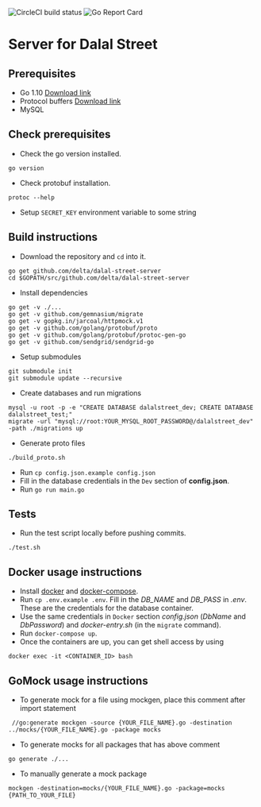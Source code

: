 ![CircleCI build status](https://circleci.com/gh/delta/dalal-street-server.png)
![Go Report Card](https://goreportcard.com/badge/github.com/delta/dalal-street-server)

# Server for Dalal Street

## Prerequisites
- Go 1.10 [Download link](https://golang.org/dl/#go1.10)
- Protocol buffers [Download link](https://github.com/google/protobuf/releases/download/v3.2.0rc2/protoc-3.2.0rc2-linux-x86_64.zip)
- MySQL

## Check prerequisites
- Check the go version installed.
```
go version
```
- Check protobuf installation.
```
protoc --help
```
- Setup ```SECRET_KEY``` environment variable to some string

## Build instructions

- Download the repository and `cd` into it.
```
go get github.com/delta/dalal-street-server
cd $GOPATH/src/github.com/delta/dalal-street-server
```
- Install dependencies
```
go get -v ./...
go get -v github.com/gemnasium/migrate
go get -v gopkg.in/jarcoal/httpmock.v1
go get -v github.com/golang/protobuf/proto
go get -v github.com/golang/protobuf/protoc-gen-go
go get -v github.com/sendgrid/sendgrid-go
```
- Setup submodules
```
git submodule init
git submodule update --recursive
```
- Create databases and run migrations
```
mysql -u root -p -e "CREATE DATABASE dalalstreet_dev; CREATE DATABASE dalalstreet_test;"
migrate -url "mysql://root:YOUR_MYSQL_ROOT_PASSWORD@/dalalstreet_dev" -path ./migrations up
```
- Generate proto files
```
./build_proto.sh
```
- Run `cp config.json.example config.json`
- Fill in the database credentials in the `Dev` section of **config.json**.
- Run `go run main.go`

## Tests
- Run the test script locally before pushing commits.
```
./test.sh
```

## Docker usage instructions
- Install [docker](https://docs.docker.com/engine/installation) and [docker-compose](https://docs.docker.com/compose/install).
- Run `cp .env.example .env`. Fill in the *DB_NAME* and *DB_PASS* in *.env*. These are the credentials for the database container.
- Use the same credentials in `Docker` section *config.json* (*DbName* and *DbPassword*) and *docker-entry.sh* (in the `migrate` command).
- Run `docker-compose up`.
- Once the containers are up, you can get shell access by using
```
docker exec -it <CONTAINER_ID> bash
```
## GoMock usage instructions
- To generate mock for a file using mockgen, place this comment after import statement
```
 //go:generate mockgen -source {YOUR_FILE_NAME}.go -destination ../mocks/{YOUR_FILE_NAME}.go -package mocks
```
- To generate mocks for all packages that has above comment

```
go generate ./...

```

- To manually generate a mock package
```
mockgen -destination=mocks/{YOUR_FILE_NAME}.go -package=mocks {PATH_TO_YOUR_FILE}

```
